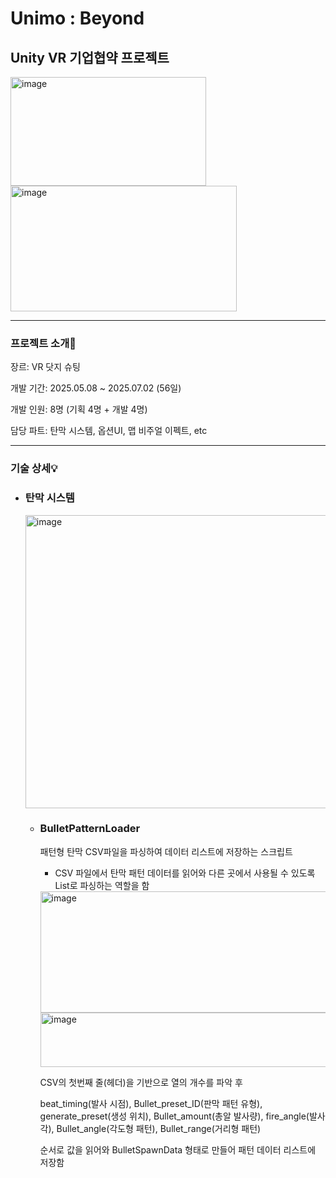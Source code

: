 # Unimo : Beyond 
## Unity VR 기업협약 프로젝트
<img width="313" height="174" alt="image" src="https://github.com/user-attachments/assets/4f6178f2-5c79-4f67-a8cc-2eea2cc81501" />
<img width="362" height="201" alt="image" src="https://github.com/user-attachments/assets/8ea85ed4-04bc-4a82-876e-34c2961345d2" />

------
### 프로젝트 소개📌

장르: VR 닷지 슈팅

개발 기간: 2025.05.08 ~ 2025.07.02 (56일)

개발 인원: 8명 (기획 4명 + 개발 4명)

담당 파트: 탄막 시스템, 옵션UI, 맵 비주얼 이펙트, etc

------

### 기술 상세💡

+ ### 탄막 시스템
  <img width="963" height="469" alt="image" src="https://github.com/user-attachments/assets/31386768-d428-4b0e-99f4-c6309b5fc8d5" />

  + ### BulletPatternLoader

    패턴형 탄막 CSV파일을 파싱하여 데이터 리스트에 저장하는 스크립트

    + CSV 파일에서 탄막 패턴 데이터를 읽어와 다른 곳에서 사용될 수 있도록 List로 파싱하는 역할을 함

    <img width="753" height="194" alt="image" src="https://github.com/user-attachments/assets/feafbc43-c0bd-4812-9cdb-69901957a11c" />

    <img width="573" height="87" alt="image" src="https://github.com/user-attachments/assets/244f2663-9a1a-4e09-9aa7-235119413b8d" />
    
    CSV의 첫번째 줄(헤더)을 기반으로 열의 개수를 파악 후
    
    beat_timing(발사 시점), Bullet_preset_ID(판막 패턴 유형), generate_preset(생성 위치), Bullet_amount(총알 발사량), fire_angle(발사각), Bullet_angle(각도형 패턴), Bullet_range(거리형 패턴)

    순서로 값을 읽어와 BulletSpawnData 형태로 만들어 패턴 데이터 리스트에 저장함

    


    
